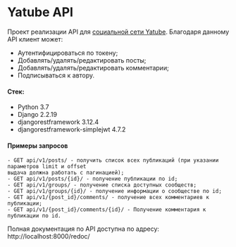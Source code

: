 # Yatube API

Проект реализации API для [социальной сети Yatube](https://github.com/Techinek/simple_social_network_yatube). 
Благодаря данному API клиент может:
- Аутентифицироваться по токену;
- Добавлять/удалять/редактировать посты;
- Добавлять/удалять/редактировать комментарии;
- Подписываться к автору.

#### Стек:
- Python 3.7
- Django 2.2.19
- djangorestframework 3.12.4
- djangorestframework-simplejwt 4.7.2

#### Примеры запросов
```
- GET api/v1/posts/ - получить список всех публикаций (при указании параметров limit и offset 
выдача должна работать с пагинацией);
- GET api/v1/posts/{id}/ - получение публикации по id;
- GET api/v1/groups/ - получение списка доступных сообществ;
- GET api/v1/groups/{id}/ - получение информации о сообществе по id;
- GET api/v1/{post_id}/comments/ - получение всех комментариев к публикации;
- GET api/v1/{post_id}/comments/{id}/ - Получение комментария к публикации по id.
```
Полная документация по API доступна по адресу: http://localhost:8000/redoc/
